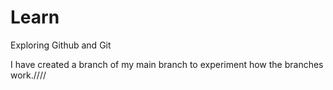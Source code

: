 # Learn
Exploring Github and Git 

I have created a branch of my main branch to experiment how the branches work.////
